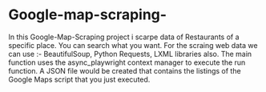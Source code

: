 # Google-map-scraping-

In this Google-Map-Scraping project i scarpe data of Restaurants of a specific place. 
You can search what you want.
For the scraing web data we can use :- BeautifulSoup,  Python Requests, LXML libraries also.
The main function uses the async_playwright context manager to execute the run function. A JSON file would be created that contains the listings of the Google Maps script that you just executed.
